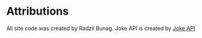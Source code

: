 # Attributions

All site code was created by Radzil Bunag.
Joke API is created by [Joke API](https://v2.jokeapi.dev/)